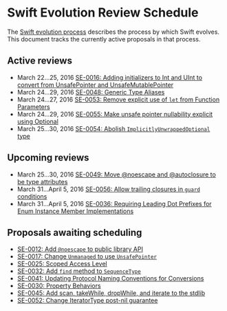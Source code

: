 # Swift Evolution Review Schedule

The [Swift evolution process][evolution-process] describes the process
by which Swift evolves. This document tracks the currently active
proposals in that process.

## Active reviews

* March 22...25, 2016 [SE-0016: Adding initializers to Int and UInt to convert from UnsafePointer and UnsafeMutablePointer](proposals/0016-initializers-for-converting-unsafe-pointers-to-ints.md)
* March 24...29, 2016 [SE-0048: Generic Type Aliases](proposals/0048-generic-typealias.md)
* March 24...27, 2016 [SE-0053: Remove explicit use of `let` from Function Parameters](proposals/0053-remove-let-from-function-parameters.md)
* March 24...29, 2016 [SE-0055: Make unsafe pointer nullability explicit using Optional](proposals/0055-optional-unsafe-pointers.md)
* March 25...30, 2016 [SE-0054: Abolish `ImplicitlyUnwrappedOptional` type](proposals/0054-abolish-iuo.md)

## Upcoming reviews

* March 25...30, 2016 [SE-0049: Move @noescape and @autoclosure to be type attributes](proposals/0049-noescape-autoclosure-type-attrs.md)
* March 31...April 5, 2016 [SE-0056: Allow trailing closures in `guard` conditions](proposals/0056-trailing-closures-in-guard.md)
* March 31...April 5, 2016 [SE-0036: Requiring Leading Dot Prefixes for Enum Instance Member Implementations](proposals/0036-enum-dot.md)

## Proposals awaiting scheduling

* [SE-0012: Add `@noescape` to public library API](proposals/0012-add-noescape-to-public-library-api.md)
* [SE-0017: Change `Unmanaged` to use `UnsafePointer`](proposals/0017-convert-unmanaged-to-use-unsafepointer.md)
* [SE-0025: Scoped Access Level](proposals/0025-scoped-access-level.md)
* [SE-0032: Add `find` method to `SequenceType`](proposals/0032-sequencetype-find.md)
* [SE-0041: Updating Protocol Naming Conventions for Conversions](proposals/0041-conversion-protocol-conventions.md)
* [SE-0030: Property Behaviors](proposals/0030-property-behavior-decls.md)
* [SE-0045: Add scan, takeWhile, dropWhile, and iterate to the stdlib](proposals/0045-scan-takewhile-dropwhile.md)
* [SE-0052: Change IteratorType post-nil guarantee](proposals/0052-iterator-post-nil-guarantee.md)

[evolution-process]: process.md  "The Swift evolution process"


